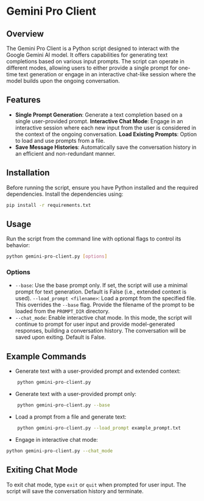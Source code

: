 
# Gemini Pro Client
## Overview

The Gemini Pro Client is a Python script designed to interact with the Google Gemini AI model. It offers capabilities for generating text completions based on various input prompts. The script can operate in different modes, allowing users to either provide a single prompt for one-time text generation or engage in an interactive chat-like session where the model builds upon the ongoing conversation.

## Features

- **Single Prompt Generation**: Generate a text completion based on a single user-provided prompt.
**Interactive Chat Mode**: Engage in an interactive session where each new input from the user is considered in the context of the ongoing conversation.
**Load Existing Prompts**: Option to load and use prompts from a file.
- **Save Message Histories**: Automatically save the conversation history in an efficient and non-redundant manner.

## Installation

Before running the script, ensure you have Python installed and the required dependencies. Install the dependencies using:

```bash
pip install -r requirements.txt
```

## Usage

Run the script from the command line with optional flags to control its behavior:

```bash
python gemini-pro-client.py [options]
```

### Options

- `--base`: Use the base prompt only. If set, the script will use a minimal prompt for text generation. Default is False (i.e., extended context is used).
`--load_prompt <filename>`: Load a prompt from the specified file. This overrides the `--base` flag. Provide the filename of the prompt to be loaded from the `PROMPT_DIR` directory.
- `--chat_mode`: Enable interactive chat mode. In this mode, the script will continue to prompt for user input and provide model-generated responses, building a conversation history. The conversation will be saved upon exiting. Default is False.

## Example Commands

- Generate text with a user-provided prompt and extended context:
```bash
    python gemini-pro-client.py
```

- Generate text with a user-provided prompt only:
```bash
    python gemini-pro-client.py --base
```

- Load a prompt from a file and generate text:
```bash
    python gemini-pro-client.py --load_prompt example_prompt.txt
```

- Engage in interactive chat mode:
```bash
python gemini-pro-client.py --chat_mode
```

## Exiting Chat Mode

To exit chat mode, type `exit` or `quit` when prompted for user input. The script will save the conversation history and terminate.
